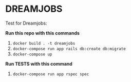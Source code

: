 # DREAMJOBS

Test for Dreamjobs:

**Run this repo with this commands**

  1. `docker build . -t dreamjobs`
  2. `docker-compose run app rails db:create db:migrate`
  3. `docker-compose up`

  **Run TESTS with this command**
  1. `docker-compose run app rspec spec`
